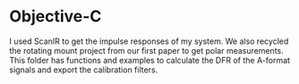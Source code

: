# Objective-C

I used ScanIR to get the impulse responses of my system. We also recycled the rotating mount project from our first paper to get polar measurements. This folder has functions and examples to calculate the DFR of the A-format signals and export the calibration filters. 
